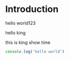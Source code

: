 # Introduction

hello world123

hello king

this is king show time

```js
console.log('hello world')
```
